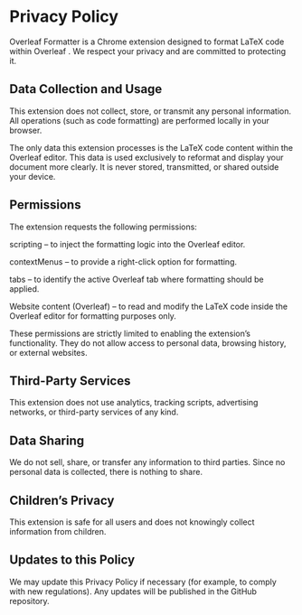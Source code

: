 # Privacy Policy

Overleaf Formatter is a Chrome extension designed to format LaTeX code within Overleaf
. We respect your privacy and are committed to protecting it.

## Data Collection and Usage

This extension does not collect, store, or transmit any personal information.
All operations (such as code formatting) are performed locally in your browser.

The only data this extension processes is the LaTeX code content within the Overleaf editor. This data is used exclusively to reformat and display your document more clearly. It is never stored, transmitted, or shared outside your device.

## Permissions

The extension requests the following permissions:

scripting – to inject the formatting logic into the Overleaf editor.

contextMenus – to provide a right-click option for formatting.

tabs – to identify the active Overleaf tab where formatting should be applied.

Website content (Overleaf) – to read and modify the LaTeX code inside the Overleaf editor for formatting purposes only.

These permissions are strictly limited to enabling the extension’s functionality. They do not allow access to personal data, browsing history, or external websites.

## Third-Party Services

This extension does not use analytics, tracking scripts, advertising networks, or third-party services of any kind.

## Data Sharing

We do not sell, share, or transfer any information to third parties. Since no personal data is collected, there is nothing to share.

## Children’s Privacy

This extension is safe for all users and does not knowingly collect information from children.

## Updates to this Policy

We may update this Privacy Policy if necessary (for example, to comply with new regulations). Any updates will be published in the GitHub repository.
